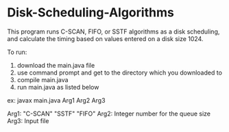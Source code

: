 # Disk-Scheduling-Algorithms
This program runs C-SCAN, FIFO, or SSTF algorithms as a disk scheduling, and calculate the timing based on values entered on a disk size 1024.


To run: 
1. download the main.java file
2. use command prompt and get to the directory which you downloaded to
3. compile main.java
4. run main.java as listed below

ex:
javax main.java Arg1 Arg2 Arg3

Arg1: "C-SCAN"
      "SSTF"
      "FIFO"
Arg2: Integer number for the queue size
Arg3: Input file
